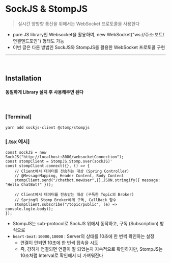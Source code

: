 # SockJS & StompJS
> 실시간 양방향 통신을 위해서는 WebSocket 프로토콜을 사용한다
* pure JS library인 Websocket을 활용하여, new WebSocket("ws://주소:포트/연결엔드포인") 형태도 가능
* 이번 글은 다른 방법인 SockJS와 StompJS를 활용한 WebSocket 프로토콜 구현

<hr>
<br>

## Installation
#### 동일하게 Library 설치 후 사용해주면 된다

<br>

### [Terminal]

```bash
yarn add sockjs-client @stomp/stompjs
```

### [.tsx 예시]
```tsx
const sockJS = new SockJS("http://localhost:8080/websocketConnection");
const stompClient = StompJS.Stomp.over(sockJS)'
const stompClient.connect({}, () => {
    // Client에서 데이터를 전송하는 대상 (Spring Controller)
    // @MessageMapping, Header Content, Body Content
    stompClient.send("/chatbot.newUser",{},JSON.stringify({ message: "Hello ChatBot!" }));

    // Client에서 데이터를 전송받는 대상 (구독한 Topic의 Broker)
    // Spring의 Stomp Broker에게 구독, CallBack 함수
    stompClient.subscribe("/topic/public", (e) => console.log(e.body));
});
```
* StompJS는 sub-protocol로 SockJS 위에서 동작하고, 구독 (Subscription) 방식으로 
* `heart-beat:10000,10000` : Server의 상태를 10초에 한 번씩 확인하는 설정
  * 연결이 안되면 10초에 한 번씩 접속을 시도
  * 즉, 강하게 연결되면 연결이 잘 되었는지 지속적으로 확인하지만, StompJS는 10초처럼 Interval로 확인해서 더 가벼워진다
